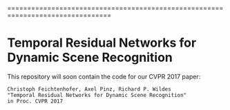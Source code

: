 ================================================================================
# Temporal Residual Networks for Dynamic Scene Recognition

This repository will soon contain the code for our CVPR 2017 paper:

    Christoph Feichtenhofer, Axel Pinz, Richard P. Wildes
    "Temporal Residual Networks for Dynamic Scene Recognition"
    in Proc. CVPR 2017